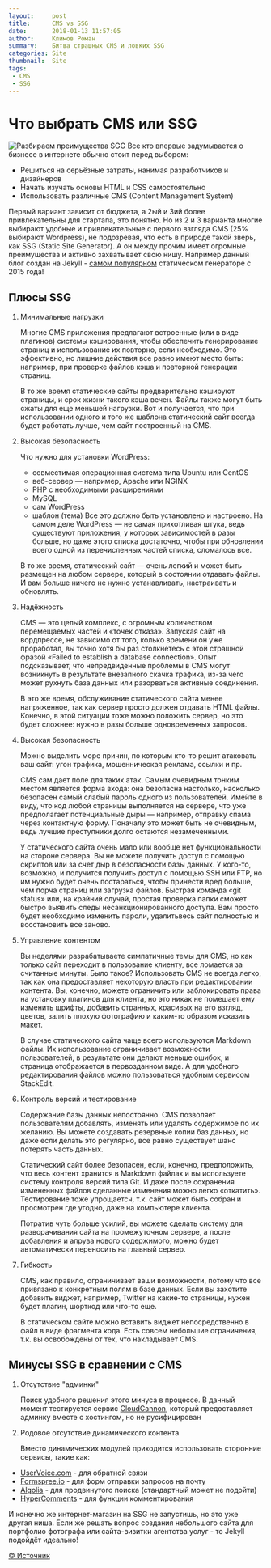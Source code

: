 ```yaml
---
layout:     post
title:      CMS vs SSG
date:       2018-01-13 11:57:05
author:     Климов Роман
summary:    Битва страшных CMS и ловких SSG
categories: Site
thumbnail:  Site
tags:
 - CMS
 - SSG
---
```

# Что выбрать CMS или SSG

![Разбираем преимущества SGG](https://i.imgur.com/i1HcqR0.jpg)
Все кто впервые задумывается о бизнесе в интернете обычно стоит перед выбором:

- Решиться на серьёзные затраты, нанимая разработчиков и дизайнеров
- Начать изучать основы HTML и CSS самостоятельно
- Использовать различные CMS (Content Management System)

Первый вариант зависит от бюджета, а 2ый и 3ий более привлекательны для стартапа, это понятно. Но из 2 и 3 варианта многие выбирают удобные и привлекательные с первого взгляда CMS (25% выбирают Wordpress), не подозревая, что есть в природе такой зверь, как SSG (Static Site Generator). А он между прочим имеет огромные преимущества и активно захватывает свою нишу. Например данный блог создан на Jekyll - [самом популярном](https://www.staticgen.com/) статическом генераторе с 2015 года!

## Плюсы SSG

1. Минимальные нагрузки

    Многие CMS приложения предлагают встроенные (или в виде плагинов) системы кэширования, чтобы обеспечить генерирование страниц и использование их повторно, если необходимо. Это эффективно, но лишние действия все равно имеют место быть: например, при проверке файлов кэша и повторной генерации страниц.

    В то же время статические сайты предварительно кэшируют страницы, и срок жизни такого кэша вечен. Файлы также могут быть сжаты для еще меньшей нагрузки. Вот и получается, что при использовании одного и того же шаблона статический сайт всегда будет работать лучше, чем сайт построенный на CMS.

2. Высокая безопасность

    Что нужно для установки WordPress:

    - совместимая операционная система типа Ubuntu или CentOS
    - веб-сервер — например, Apache или NGINX
    - PHP с необходимыми расширениями
    - MySQL
    - сам WordPress
    - шаблон (тема)
    Все это должно быть установлено и настроено. На самом деле WordPress — не самая прихотливая штука, ведь существуют приложения, у которых зависимостей в разы больше, но даже этого списка достаточно, чтобы при обновлении всего одной из перечисленных частей списка, сломалось все.

    В то же время, статический сайт — очень легкий и может быть размещен на любом сервере, который в состоянии отдавать файлы. И вам больше ничего не нужно устанавливать, настраивать и обновлять.

3. Надёжность

    CMS — это целый комплекс, с огромным количеством перемещаемых частей и «точек отказа». Запуская сайт на вордпрессе, не зависимо от того, колько времени он уже проработал, вы точно хотя бы раз столкнетесь с этой страшной фразой «Failed to establish a database connection». Опыт подсказывает, что непредвиденные проблемы в CMS могут возникнуть в результате внезапного скачка трафика, из-за чего может рухнуть база данных или разорваться активные соединения.

    В это же время, обслуживание статического сайта менее напряженное, так как сервер просто должен отдавать HTML файлы. Конечно, в этой ситуации тоже можно положить сервер, но это будет сложнее: нужно в разы больше одновременных запросов.

4. Высокая безопасность

    Можно выделить море причин, по которым кто-то решит атаковать ваш сайт: угон трафика, мошенническая реклама, ссылки и пр.

    CMS сам дает поле для таких атак. Самым очевидным тонким местом является форма входа: она безопасна настолько, насколько безопасен самый слабый пароль одного из пользователей. Имейте в виду, что код любой страницы выполняется на сервере, что уже предполагает потенциальные дыры — например, отправку спама через контактную форму. Поначалу это может быть не очевидным, ведь лучшие преступники долго остаются незамеченными.

    У статического сайта очень мало или вообще нет функциональности на стороне сервера. Вы не можете получить доступ с помощью скриптов или за счет дыр в безопасности базы данных. У кого-то, возможно, и получится получить доступ с помощью SSH или FTP, но им нужно будет очень постараться, чтобы принести вред больше, чем порча страниц или загрузка файлов. Быстрая команда «git status» или, на крайний случай, простая проверка папки сможет быстро выявить следы несанкционированного доступа. Вам просто будет необходимо изменить пароли, удалитьвесь сайт полностью и восстановить все заново.

5. Управление контентом 

    Вы неделями разрабатываете симпатичные темы для CMS, но как только сайт переходит в пользование клиенту, все ломается за считанные минуты. Было такое? Использовать CMS не всегда легко, так как она предоставляет некоторую власть при редактировании контента. Вы, конечно, можете ограничить или заблокировать права на установку плагинов для клиента, но это никак не помешает ему изменить шрифты, добавить странных, красивых на его взгляд, цветов, залить плохую фотографию и каким-то образом исказить макет.

    В случае статического сайта чаще всего используются Markdown файлы. Их использование ограничивает возможности пользователей, в результате они делают меньше ошибок, и страница отображается в первозданном виде. А для удобного редактирования файлов можно пользоваться удобным сервисом StackEdit.

6. Контроль версий и тестирование

    Содержание базы данных непостоянно. CMS позволяет пользователям добавлять, изменять или удалять содержимое по их желанию. Вы можете создавать резервные копии баз данных, но даже если делать это регулярно, все равно существует шанс потерять часть данных.

    Статический сайт более безопасен, если, конечно, предположить, что весь контент хранится в Markdown файлах и вы используете систему контроля версий типа Git. И даже после сохранения измененных файлов сделанные изменения можно легко «откатить». Тестирование тоже упрощаетсч, т.к. сайт может быть собран и просмотрен где угодно, даже на компьютере клиента.

    Потратив чуть больше усилий, вы можете сделать систему для разворачивания сайта на промежуточном сервере, а после добавления и апрува нового содержимого, можно будет автоматически переносить на главный сервер.

7. Гибкость

    CMS, как правило, ограничивает ваши возможности, потому что все привязано к конкретным полям в базе данных. Если вы захотите добавить виджет, например, Twitter на какие-то страницы, нужен будет плагин, шорткод или что-то еще.

    В статическом сайте можно вставить виджет непосредственно в файл в виде фрагмента кода. Есть совсем небольшие ограничения, т.к. вы освобождены от тех, что накладывает CMS.

## Минусы SSG в сравнении с CMS

1. Отсутствие "админки"

    Поиск удобного решения этого минуса в процессе. В данный момент тестируется сервис [CloudCannon](https://cloudcannon.com/), который предоставляет админку вместе с хостингом, но не русифицирован

2. Родовое отсутствие динамического контента

    Вместо динамических модулей приходится использовать сторонние сервисы, такие как:

- [UserVoice.com](https://www.uservoice.com/) - для обратной связи
- [Formspree.io](https://www.formspree.io/) - для форм отправки запросов на почту
- [Algolia](https://www.algolia.com/) - для продвинутого поиска (стандартный может не подойти)
- [HyperComments](https://www.hypercomments.com/) - для функции комментирования

И конечно же интернет-магазин на SSG не запустишь, но это уже другая ниша. Если же решать вопрос создания небольшого сайта для портфолио фотографа или сайта-визитки агентства услуг - то Jekyll подойдёт идеально!

[© Источник](http://www.dejurka.ru/articless/seven-yes-to-static-sites-generators/)
